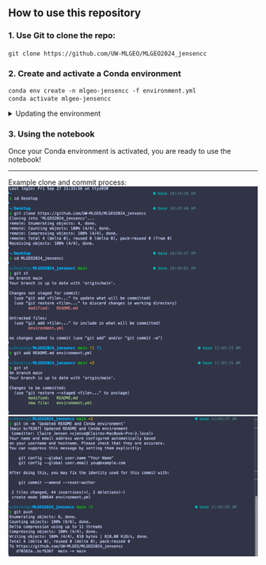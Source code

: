 ## How to use this repository
### 1. Use Git to clone the repo:

`git clone https://github.com/UW-MLGEO/MLGEO2024_jensencc`

### 2. Create and activate a Conda environment

```
conda env create -n mlgeo-jensencc -f environment.yml
conda activate mlgeo-jensencc
```

<details>
    <summary>Updating the environment</summary>
To update the environment:

```
conda env update -f environment.yml --prune
```

The prune option will uninstall any dependencies that were removed from `environment.yml`.
</details>


### 3. Using the notebook
Once your Conda environment is activated, you are ready to use the notebook!

---

Example clone and commit process:
![alt text](image.png)
![alt text](image-1.png)